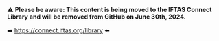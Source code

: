 :warning: **Please be aware: This content is being moved to the IFTAS Connect Library and will be removed from GitHub on June 30th, 2024.**

:arrow_right: https://connect.iftas.org/library :arrow_left:
